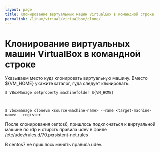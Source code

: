 ```yaml
---
layout: page
title: Клонирование виртуальных машин VirtualBox в командной строке
permalink: /linux/virtual/virtualbox/clone/
---
```


# Клонирование виртуальных машин VirtualBox в командной строке

Указываем место куда клонировать виртуальную машину. Вместо ${VM_HOME} укажите каталог, гуда следует клонировать.

    $ VBoxManage setproperty machinefolder ${VM_HOME}

<br/>

    $ vboxmanage clonevm <source-machine-name> --name <target-machine-name> --register


После клонирования centos6, пришлось подключаться к виртуальной машине по rdp и стирать правила udev в файле /etc/udev/rules.d/70.persistent-net.rules

В centos7 не пришлось менять правила udev.
